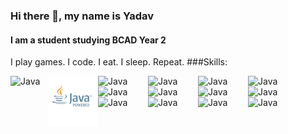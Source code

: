 ### Hi there 👋, my name is Yadav
#### I am a student studying BCAD Year 2


I play games.
I code.
I eat.
I sleep.
Repeat.
###Skills:


<img align="left" alt="Java" width="60px" src="https://image.flaticon.com/icons/png/512/919/919843.png" /><img align="left" alt="Java" width="80px" src="https://raw.githubusercontent.com/github/explore/80688e429a7d4ef2fca1e82350fe8e3517d3494d/topics/java/java.png" /><img align="left" alt="Java" width="80px" src="https://img.icons8.com/color/50/000000/c-programming.png" /><img align="left" alt="Java" width="80px" src="https://img.icons8.com/color/48/000000/c-plus-plus-logo.png" /><img align="left" alt="Java" width="80px" src="https://uxwing.com/wp-content/themes/uxwing/download/10-brands-and-social-media/c-sharp-programming-language.png" /><img align="left" alt="Java" width="80px" src="https://cdn3.iconfinder.com/data/icons/logos-and-brands-adobe/512/267_Python-512.png" /><img align="left" alt="Java" width="80px" src="https://www.tableau.com/sites/default/files/solutions/thumbnails/sql-server.png" /><img align="left" alt="Java" width="80px" src="https://upload.wikimedia.org/wikipedia/commons/thumb/6/61/HTML5_logo_and_wordmark.svg/1200px-HTML5_logo_and_wordmark.svg.png" /><img align="left" alt="Java" width="80px" src="https://cdn4.iconfinder.com/data/icons/flat-brand-logo-2/512/css3-512.png" /><img align="left" alt="Java" width="80px" src="https://ucarecdn.com/f0916324-ddb8-4a65-8b54-9b52eb68ad08/" /><img align="left" alt="Java" width="80px" src="https://img.icons8.com/fluency/48/000000/android-studio--v3.png" /><img align="left" alt="Java" width="80px" src="https://encrypted-tbn0.gstatic.com/images?q=tbn:ANd9GcQSKA0AApMTjYFjH3ufQjXgaLDGK5bEFewxqZVZpF-sV5jHMPVVz6_7wBQjLbhw4_miXUw&usqp=CAU" /><img align="left" alt="Java" width="80px" src="https://www.freeiconspng.com/thumbs/fl-studio-icon/fruity-loops-studio-icon-32.jpg" /><img align="left" alt="Java" width="80px" src="https://encrypted-tbn0.gstatic.com/images?q=tbn:ANd9GcRPicvHt5mwScDQ6VTjFR-a4lHlE8LQt2UCC3g2OS9fYJZismCsBZuSIDdTwVO-AL_bI9A&usqp=CAU" />















